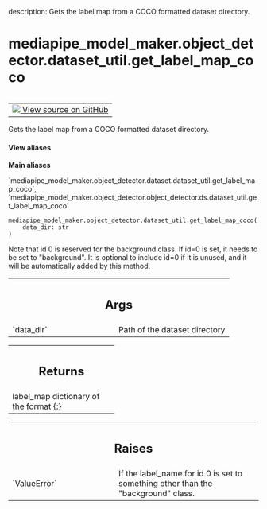 description: Gets the label map from a COCO formatted dataset directory.

<div itemscope itemtype="http://developers.google.com/ReferenceObject">
<meta itemprop="name" content="mediapipe_model_maker.object_detector.dataset_util.get_label_map_coco" />
<meta itemprop="path" content="Stable" />
</div>

# mediapipe_model_maker.object_detector.dataset_util.get_label_map_coco

<!-- Insert buttons and diff -->

<table class="tfo-notebook-buttons tfo-api nocontent" align="left">
<td>
  <a target="_blank" href="https://github.com/google/mediapipe/tree/master/mediapipe/model_maker/python/vision/object_detector/dataset_util.py#L248-L286">
    <img src="https://www.tensorflow.org/images/GitHub-Mark-32px.png" />
    View source on GitHub
  </a>
</td>
</table>



Gets the label map from a COCO formatted dataset directory.


<section class="expandable">
  <h4 class="showalways">View aliases</h4>
  <p>
<b>Main aliases</b>
<p>`mediapipe_model_maker.object_detector.dataset.dataset_util.get_label_map_coco`, `mediapipe_model_maker.object_detector.object_detector.ds.dataset_util.get_label_map_coco`</p>
</p>
</section>

<pre class="devsite-click-to-copy prettyprint lang-py tfo-signature-link">
<code>mediapipe_model_maker.object_detector.dataset_util.get_label_map_coco(
    data_dir: str
)
</code></pre>



<!-- Placeholder for "Used in" -->

Note that id 0 is reserved for the background class. If id=0 is set, it needs
to be set to "background". It is optional to include id=0 if it is unused, and
it will be automatically added by this method.

<!-- Tabular view -->
 <table class="responsive fixed orange">
<colgroup><col width="214px"><col></colgroup>
<tr><th colspan="2"><h2 class="add-link">Args</h2></th></tr>

<tr>
<td>
`data_dir`<a id="data_dir"></a>
</td>
<td>
Path of the dataset directory
</td>
</tr>
</table>



<!-- Tabular view -->
 <table class="responsive fixed orange">
<colgroup><col width="214px"><col></colgroup>
<tr><th colspan="2"><h2 class="add-link">Returns</h2></th></tr>
<tr class="alt">
<td colspan="2">
label_map dictionary of the format {<id>:<label_name>}
</td>
</tr>

</table>



<!-- Tabular view -->
 <table class="responsive fixed orange">
<colgroup><col width="214px"><col></colgroup>
<tr><th colspan="2"><h2 class="add-link">Raises</h2></th></tr>

<tr>
<td>
`ValueError`<a id="ValueError"></a>
</td>
<td>
If the label_name for id 0 is set to something other than
the "background" class.
</td>
</tr>
</table>

